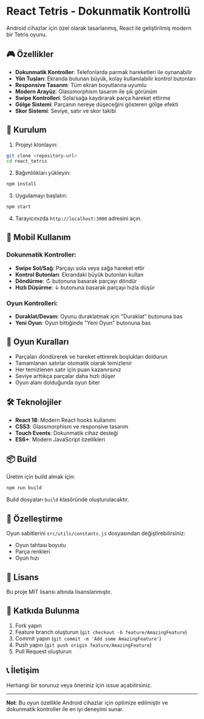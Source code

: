 # React Tetris - Dokunmatik Kontrollü

Android cihazlar için özel olarak tasarlanmış, React ile geliştirilmiş modern bir Tetris oyunu.

## 🎮 Özellikler

- **Dokunmatik Kontroller**: Telefonlarda parmak hareketleri ile oynanabilir
- **Yön Tuşları**: Ekranda bulunan büyük, kolay kullanılabilir kontrol butonları
- **Responsive Tasarım**: Tüm ekran boyutlarına uyumlu
- **Modern Arayüz**: Glassmorphism tasarım ile şık görünüm
- **Swipe Kontrolleri**: Sola/sağa kaydırarak parça hareket ettirme
- **Gölge Sistemi**: Parçanın nereye düşeceğini gösteren gölge efekti
- **Skor Sistemi**: Seviye, satır ve skor takibi

## 🚀 Kurulum

1. Projeyi klonlayın:
```bash
git clone <repository-url>
cd react_tetris
```

2. Bağımlılıkları yükleyin:
```bash
npm install
```

3. Uygulamayı başlatın:
```bash
npm start
```

4. Tarayıcınızda `http://localhost:3000` adresini açın.

## 📱 Mobil Kullanım

### Dokunmatik Kontroller:
- **Swipe Sol/Sağ**: Parçayı sola veya sağa hareket ettir
- **Kontrol Butonları**: Ekrandaki büyük butonları kullan
- **Döndürme**: ↻ butonuna basarak parçayı döndür
- **Hızlı Düşürme**: ↓ butonuna basarak parçayı hızla düşür

### Oyun Kontrolleri:
- **Duraklat/Devam**: Oyunu duraklatmak için "Duraklat" butonuna bas
- **Yeni Oyun**: Oyun bittiğinde "Yeni Oyun" butonuna bas

## 🎯 Oyun Kuralları

- Parçaları döndürerek ve hareket ettirerek boşlukları doldurun
- Tamamlanan satırlar otomatik olarak temizlenir
- Her temizlenen satır için puan kazanırsınız
- Seviye arttıkça parçalar daha hızlı düşer
- Oyun alanı dolduğunda oyun biter

## 🛠️ Teknolojiler

- **React 18**: Modern React hooks kullanımı
- **CSS3**: Glassmorphism ve responsive tasarım
- **Touch Events**: Dokunmatik cihaz desteği
- **ES6+**: Modern JavaScript özellikleri

## 📦 Build

Üretim için build almak için:

```bash
npm run build
```

Build dosyaları `build` klasöründe oluşturulacaktır.

## 🎨 Özelleştirme

Oyun sabitlerini `src/utils/constants.js` dosyasından değiştirebilirsiniz:
- Oyun tahtası boyutu
- Parça renkleri
- Oyun hızı

## 📄 Lisans

Bu proje MIT lisansı altında lisanslanmıştır.

## 🤝 Katkıda Bulunma

1. Fork yapın
2. Feature branch oluşturun (`git checkout -b feature/AmazingFeature`)
3. Commit yapın (`git commit -m 'Add some AmazingFeature'`)
4. Push yapın (`git push origin feature/AmazingFeature`)
5. Pull Request oluşturun

## 📞 İletişim

Herhangi bir sorunuz veya öneriniz için issue açabilirsiniz.

---

**Not**: Bu oyun özellikle Android cihazlar için optimize edilmiştir ve dokunmatik kontroller ile en iyi deneyimi sunar.



